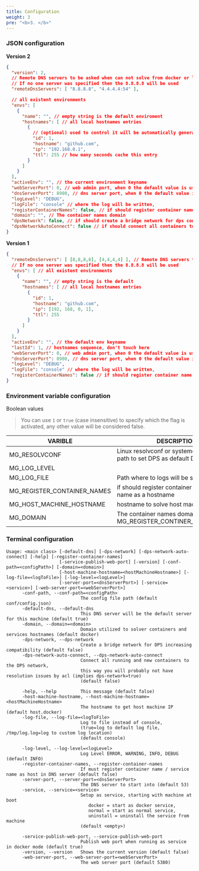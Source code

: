 ```yaml
---
title: Configuration
weight: 3
pre: "<b>3. </b>"
---
```


### JSON configuration

__Version 2__

```json
{
  "version": 2,
  // Remote DNS servers to be asked when can not solve from docker or local storage
  // If no one server was specified then the 8.8.8.8 will be used
  "remoteDnsServers": [ "8.8.8.8", "4.4.4.4:54" ],

  // all existent environments  
  "envs": [
    {
      "name": "", // empty string is the default enviroment
      "hostnames": [ // all local hostnames entries
        {
          // (optional) used to control it will be automatically generated if not passed
          "id": 1,
          "hostname": "github.com",
          "ip": "192.168.0.1",
          "ttl": 255 // how many seconds cache this entry
        }
      ]
    }
  ],
  "activeEnv": "", // the current environment keyname 
  "webServerPort": 0, // web admin port, when 0 the default value is used, see --help option
  "dnsServerPort": 8980, // dns server port, when 0 the default value is used
  "logLevel": "DEBUG",
  "logFile": "console" // where the log will be written,
  "registerContainerNames": false, // if should register container name / service name as a hostname
  "domain": "", // The container names domain
  "dpsNetwork": false, // if should create a bridge network for dps container
  "dpsNetworkAutoConnect": false // if should connect all containers to dps container
}
```

__Version 1__

```json
{
  "remoteDnsServers": [ [8,8,8,8], [4,4,4,4] ], // Remote DNS servers to be asked when can not solve from docker or local storage 
  // If no one server was specified then the 8.8.8.8 will be used
  "envs": [ // all existent environments 
    {
      "name": "", // empty string is the default
      "hostnames": [ // all local hostnames entries
        {
          "id": 1,
          "hostname": "github.com",
          "ip": [192, 168, 0, 1],
          "ttl": 255
        }
      ]
    }
  ],
  "activeEnv": "", // the default env keyname 
  "lastId": 1, // hostnames sequence, don't touch here
  "webServerPort": 0, // web admin port, when 0 the default value is used, see --help option
  "dnsServerPort": 8980, // dns server port, when 0 the default value is used
  "logLevel": "DEBUG",
  "logFile": "console" // where the log will be written,
  "registerContainerNames": false // if should register container name / service name as a hostname
}
```

### Environment variable configuration

Boolean values
> You can use `1` or `true` (case insensitive) to specify which the flag is activated, any other
value will be considered false.

| VARIBLE                     | DESCRIPTION                                                           | DEFAULT VALUE                                                                                     |
|-----------------------------|-----------------------------------------------------------------------|---------------------------------------------------------------------------------------------------|
| MG_RESOLVCONF               | Linux resolvconf or systemd-resolved path to set DPS as default DNS   | /host/etc/systemd/resolved.conf,/host/etc/resolv.conf,/etc/systemd/resolved.conf,/etc/resolv.conf |
| MG_LOG_LEVEL                |                                                                       | INFO                                                                                              |
| MG_LOG_FILE                 | Path where to logs will be stored                                     | console                                                                                           |
| MG_REGISTER_CONTAINER_NAMES | if should register container name / service name as a hostname        | false                                                                                             |
| MG_HOST_MACHINE_HOSTNAME    | hostname to solve host machine IP                                     | host.docker                                                                                       |
| MG_DOMAIN                   | The container names domain (requires MG_REGISTER_CONTINER_NAMES=TRUE) | .docker                                                                                           |

### Terminal configuration

```
Usage: <main class> [-default-dns] [-dps-network] [-dps-network-auto-connect] [-help] [-register-container-names]
                    [-service-publish-web-port] [-version] [-conf-path=<configPath>] [-domain=<domain>]
                    [-host-machine-hostname=<hostMachineHostname>] [-log-file=<logToFile>] [-log-level=<logLevel>]
                    [-server-port=<dnsServerPort>] [-service=<service>] [-web-server-port=<webServerPort>]
      -conf-path, --conf-path=<configPath>
                            The config file path (default conf/config.json)
      -default-dns, --default-dns
                            This DNS server will be the default server for this machine (default true)
      -domain, --domain=<domain>
                            Domain utilized to solver containers and services hostnames (default docker)
      -dps-network, --dps-network
                            Create a bridge network for DPS increasing compatibility (default false)
      -dps-network-auto-connect, --dps-network-auto-connect
                            Connect all running and new containers to the DPS network,
                            this way you will probably not have resolution issues by acl (implies dps-network=true)
                            (default false)

      -help, --help         This message (default false)
      -host-machine-hostname, --host-machine-hostname=<hostMachineHostname>
                            The hostname to get host machine IP (default host.docker)
      -log-file, --log-file=<logToFile>
                            Log to file instead of console,
                            (true=log to default log file, /tmp/log.log=log to custom log location)
                            (default console)

      -log-level, --log-level=<logLevel>
                            Log Level ERROR, WARNING, INFO, DEBUG (default INFO)
      -register-container-names, --register-container-names
                            If must register container name / service name as host in DNS server (default false)
      -server-port, --server-port=<dnsServerPort>
                            The DNS server to start into (default 53)
      -service, --service=<service>
                            Setup as service, starting with machine at boot
                               docker = start as docker service,
                               normal = start as normal service,
                               uninstall = uninstall the service from machine
                            (default <empty>)

      -service-publish-web-port, --service-publish-web-port
                            Publish web port when running as service in docker mode (default true)
      -version, --version   Shows the current version (default false)
      -web-server-port, --web-server-port=<webServerPort>
                            The web server port (default 5380)
```
